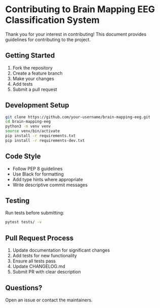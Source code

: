 # Contributing to Brain Mapping EEG Classification System

Thank you for your interest in contributing! This document provides guidelines for contributing to the project.

## Getting Started

1. Fork the repository
2. Create a feature branch
3. Make your changes
4. Add tests
5. Submit a pull request

## Development Setup

```bash
git clone https://github.com/your-username/brain-mapping-eeg.git
cd brain-mapping-eeg
python3 -m venv venv
source venv/bin/activate
pip install -r requirements.txt
pip install -r requirements-dev.txt
```

## Code Style

- Follow PEP 8 guidelines
- Use Black for formatting
- Add type hints where appropriate
- Write descriptive commit messages

## Testing

Run tests before submitting:
```bash
pytest tests/ -v
```

## Pull Request Process

1. Update documentation for significant changes
2. Add tests for new functionality
3. Ensure all tests pass
4. Update CHANGELOG.md
5. Submit PR with clear description

## Questions?

Open an issue or contact the maintainers.
